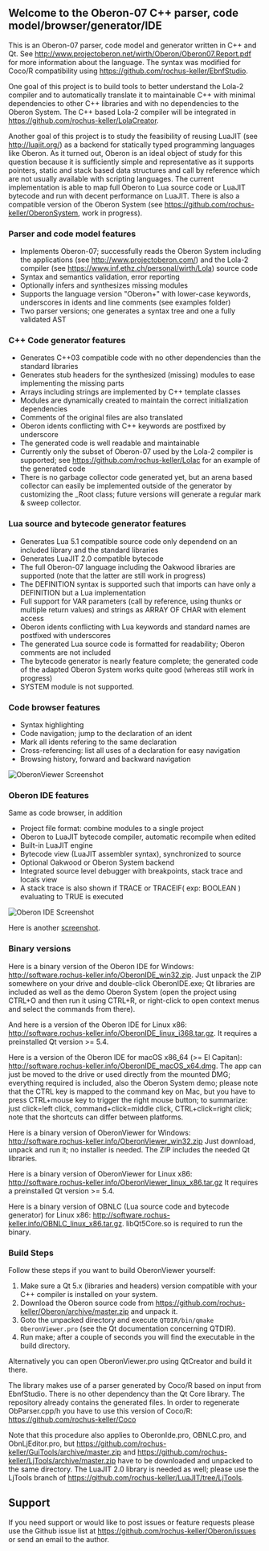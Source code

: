 ## Welcome to the Oberon-07 C++ parser, code model/browser/generator/IDE

This is an Oberon-07 parser, code model and generator written in C++ and Qt. See http://www.projectoberon.net/wirth/Oberon/Oberon07.Report.pdf for more information about the language. The syntax was modified for Coco/R compatibility using https://github.com/rochus-keller/EbnfStudio. 

One goal of this project is to build tools to better understand the Lola-2 compiler and to automatically translate it to maintainable C++ with minimal dependencies to other C++ libraries and with no dependencies to the Oberon System. The C++ based Lola-2 compiler will be integrated in https://github.com/rochus-keller/LolaCreator.

Another goal of this project is to study the feasibility of reusing LuaJIT (see http://luajit.org/) as a backend for statically typed programming languages like Oberon. As it turned out, Oberon is an ideal object of study for this question because it is sufficiently simple and representative as it supports pointers, static and stack based data structures and call by reference which are not usually available with scripting languages. The current implementation is able to map full Oberon to Lua source code or LuaJIT bytecode and run with decent performance on LuaJIT. There is also a compatible version of the Oberon System (see https://github.com/rochus-keller/OberonSystem, work in progress).


### Parser and code model features

- Implements Oberon-07; successfully reads the Oberon System including the applications (see http://www.projectoberon.com/) and the Lola-2 compiler (see https://www.inf.ethz.ch/personal/wirth/Lola) source code
- Syntax and semantics validation, error reporting
- Optionally infers and synthesizes missing modules
- Supports the language version "Oberon+" with lower-case keywords, underscores in idents and line comments (see examples folder)
- Two parser versions; one generates a syntax tree and one a fully validated AST

### C++ Code generator features

- Generates C++03 compatible code with no other dependencies than the standard libraries
- Generates stub headers for the synthesized (missing) modules to ease implementing the missing parts
- Arrays including strings are implemented by C++ template classes
- Modules are dynamically created to maintain the correct initialization dependencies
- Comments of the original files are also translated
- Oberon idents conflicting with C++ keywords are postfixed by underscore
- The generated code is well readable and maintainable
- Currently only the subset of Oberon-07 used by the Lola-2 compiler is supported; see https://github.com/rochus-keller/Lolac for an example of the generated code
- There is no garbage collector code generated yet, but an arena based collector can easily be implemented outside of the generator by customizing the _Root class; future versions will generate a regular mark & sweep collector.

### Lua source and bytecode generator features

- Generates Lua 5.1 compatible source code only dependend on an included library and the standard libraries
- Generates LuaJIT 2.0 compatible bytecode
- The full Oberon-07 language including the Oakwood libraries are supported (note that the latter are still work in progress)
- The DEFINITION syntax is supported such that imports can have only a DEFINITION but a Lua implementation
- Full support for VAR parameters (call by reference, using thunks or multiple return values) and strings as ARRAY OF CHAR with element access
- Oberon idents conflicting with Lua keywords and standard names are postfixed with underscores
- The generated Lua source code is formatted for readability; Oberon comments are not included
- The bytecode generator is nearly feature complete; the generated code of the adapted Oberon System works quite good (whereas still work in progress) 
- SYSTEM module is not supported.

### Code browser features

- Syntax highlighting
- Code navigation; jump to the declaration of an ident
- Mark all idents refering to the same declaration
- Cross-referencing: list all uses of a declaration for easy navigation
- Browsing history, forward and backward navigation


![OberonViewer Screenshot](http://software.rochus-keller.info/oberonviewer_screenshot_1.png)

### Oberon IDE features

Same as code browser, in addition

- Project file format: combine modules to a single project
- Oberon to LuaJIT bytecode compiler, automatic recompile when edited
- Built-in LuaJIT engine
- Bytecode view (LuaJIT assembler syntax), synchronized to source
- Optional Oakwood or Oberon System backend
- Integrated source level debugger with breakpoints, stack trace and locals view
- A stack trace is also shown if TRACE or TRACEIF( exp: BOOLEAN ) evaluating to TRUE is executed


![Oberon IDE Screenshot](http://software.rochus-keller.info/screenshot_oberon_system_in_debugger.png)


Here is another [screenshot](http://software.rochus-keller.info/screenshot_oberon_ide_0.5.1.png).



### Binary versions

Here is a binary version of the Oberon IDE for Windows: http://software.rochus-keller.info/OberonIDE_win32.zip.
Just unpack the ZIP somewhere on your drive and double-click OberonIDE.exe; Qt libraries are included as well as the demo Oberon System (open the project using CTRL+O and then run it using CTRL+R, or right-click to open context menus and select the commands from there).

And here is a version of the Oberon IDE for Linux x86: http://software.rochus-keller.info/OberonIDE_linux_i368.tar.gz.
It requires a preinstalled Qt version >= 5.4.

Here is a version of the Oberon IDE for macOS x86_64 (>= El Capitan): http://software.rochus-keller.info/OberonIDE_macOS_x64.dmg.
The app can just be moved to the drive or used directly from the mounted DMG; everything required is included, also the Oberon System demo; please note that the CTRL key is mapped to the command key on Mac, but you have to press CTRL+mouse key to trigger the right mouse button; to summarize: just click=left click, command+click=middle click, CTRL+click=right click; note that the shortcuts can differ between platforms.


Here is a binary version of OberonViewer for Windows: http://software.rochus-keller.info/OberonViewer_win32.zip
Just download, unpack and run it; no installer is needed. The ZIP includes the needed Qt libraries.

Here is a binary version of OberonViewer for Linux x86: http://software.rochus-keller.info/OberonViewer_linux_x86.tar.gz
It requires a preinstalled Qt version >= 5.4.


Here is a binary version of OBNLC (Lua source code and bytecode generator) for Linux x86: http://software.rochus-keller.info/OBNLC_linux_x86.tar.gz. 
libQt5Core.so is required to run the binary.


### Build Steps

Follow these steps if you want to build OberonViewer yourself:

1. Make sure a Qt 5.x (libraries and headers) version compatible with your C++ compiler is installed on your system.
1. Download the Oberon source code from https://github.com/rochus-keller/Oberon/archive/master.zip and unpack it.
1. Goto the unpacked directory and execute `QTDIR/bin/qmake OberonViewer.pro` (see the Qt documentation concerning QTDIR).
1. Run make; after a couple of seconds you will find the executable in the build directory.

Alternatively you can open OberonViewer.pro using QtCreator and build it there.

The library makes use of a parser generated by Coco/R based on input from EbnfStudio. There is no other dependency than the Qt Core library.
The repository already contains the generated files. In order to regenerate ObParser.cpp/h you have to use this version of Coco/R: https://github.com/rochus-keller/Coco

Note that this procedure also applies to OberonIde.pro, OBNLC.pro, and ObnLjEditor.pro, but https://github.com/rochus-keller/GuiTools/archive/master.zip and https://github.com/rochus-keller/LjTools/archive/master.zip have to be downloaded and unpacked to the same directory. The LuaJIT 2.0 library is needed as well; please use the LjTools branch of https://github.com/rochus-keller/LuaJIT/tree/LjTools.

## Support
If you need support or would like to post issues or feature requests please use the Github issue list at https://github.com/rochus-keller/Oberon/issues or send an email to the author.



